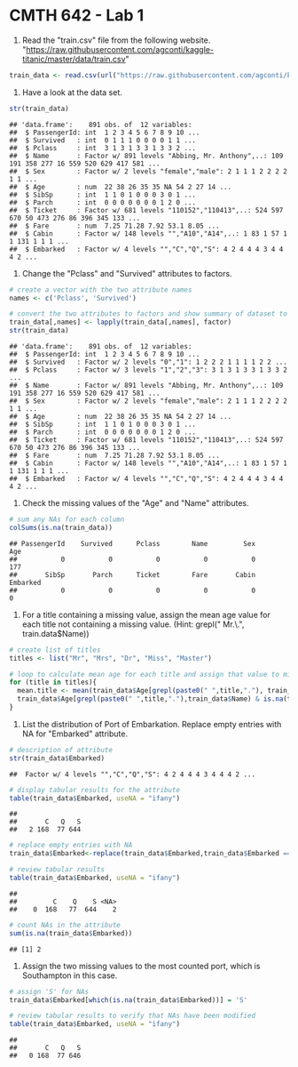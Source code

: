 CMTH 642 - Lab 1
================

1.  Read the "train.csv" file from the following website. "<https://raw.githubusercontent.com/agconti/kaggle-titanic/master/data/train.csv>"

``` r
train_data <- read.csv(url("https://raw.githubusercontent.com/agconti/kaggle-titanic/master/data/train.csv"))
```

1.  Have a look at the data set.

``` r
str(train_data)
```

    ## 'data.frame':    891 obs. of  12 variables:
    ##  $ PassengerId: int  1 2 3 4 5 6 7 8 9 10 ...
    ##  $ Survived   : int  0 1 1 1 0 0 0 0 1 1 ...
    ##  $ Pclass     : int  3 1 3 1 3 3 1 3 3 2 ...
    ##  $ Name       : Factor w/ 891 levels "Abbing, Mr. Anthony",..: 109 191 358 277 16 559 520 629 417 581 ...
    ##  $ Sex        : Factor w/ 2 levels "female","male": 2 1 1 1 2 2 2 2 1 1 ...
    ##  $ Age        : num  22 38 26 35 35 NA 54 2 27 14 ...
    ##  $ SibSp      : int  1 1 0 1 0 0 0 3 0 1 ...
    ##  $ Parch      : int  0 0 0 0 0 0 0 1 2 0 ...
    ##  $ Ticket     : Factor w/ 681 levels "110152","110413",..: 524 597 670 50 473 276 86 396 345 133 ...
    ##  $ Fare       : num  7.25 71.28 7.92 53.1 8.05 ...
    ##  $ Cabin      : Factor w/ 148 levels "","A10","A14",..: 1 83 1 57 1 1 131 1 1 1 ...
    ##  $ Embarked   : Factor w/ 4 levels "","C","Q","S": 4 2 4 4 4 3 4 4 4 2 ...

1.  Change the "Pclass" and "Survived" attributes to factors.

``` r
# create a vector with the two attribute names
names <- c('Pclass', 'Survived')

# convert the two attributes to factors and show summary of dataset to verify
train_data[,names] <- lapply(train_data[,names], factor)
str(train_data)
```

    ## 'data.frame':    891 obs. of  12 variables:
    ##  $ PassengerId: int  1 2 3 4 5 6 7 8 9 10 ...
    ##  $ Survived   : Factor w/ 2 levels "0","1": 1 2 2 2 1 1 1 1 2 2 ...
    ##  $ Pclass     : Factor w/ 3 levels "1","2","3": 3 1 3 1 3 3 1 3 3 2 ...
    ##  $ Name       : Factor w/ 891 levels "Abbing, Mr. Anthony",..: 109 191 358 277 16 559 520 629 417 581 ...
    ##  $ Sex        : Factor w/ 2 levels "female","male": 2 1 1 1 2 2 2 2 1 1 ...
    ##  $ Age        : num  22 38 26 35 35 NA 54 2 27 14 ...
    ##  $ SibSp      : int  1 1 0 1 0 0 0 3 0 1 ...
    ##  $ Parch      : int  0 0 0 0 0 0 0 1 2 0 ...
    ##  $ Ticket     : Factor w/ 681 levels "110152","110413",..: 524 597 670 50 473 276 86 396 345 133 ...
    ##  $ Fare       : num  7.25 71.28 7.92 53.1 8.05 ...
    ##  $ Cabin      : Factor w/ 148 levels "","A10","A14",..: 1 83 1 57 1 1 131 1 1 1 ...
    ##  $ Embarked   : Factor w/ 4 levels "","C","Q","S": 4 2 4 4 4 3 4 4 4 2 ...

1.  Check the missing values of the "Age" and "Name" attributes.

``` r
# sum any NAs for each column
colSums(is.na(train_data))
```

    ## PassengerId    Survived      Pclass        Name         Sex         Age
    ##           0           0           0           0           0         177
    ##       SibSp       Parch      Ticket        Fare       Cabin    Embarked
    ##           0           0           0           0           0           0

1.  For a title containing a missing value, assign the mean age value for each title not containing a missing value. (Hint: grepl(" Mr.\\.", train.data$Name))

``` r
# create list of titles
titles <- list("Mr", "Mrs", "Dr", "Miss", "Master")

# loop to calculate mean age for each title and assign that value to missing ages
for (title in titles){
  mean.title <- mean(train_data$Age[grepl(paste0(" ",title,"."), train_data$Name) & !is.na(train_data$Age)])
  train_data$Age[grepl(paste0(" ",title,"."),train_data$Name) & is.na(train_data$Age)]= mean.title
}
```

1.  List the distribution of Port of Embarkation. Replace empty entries with NA for "Embarked" attribute.

``` r
# description of attribute
str(train_data$Embarked)
```

    ##  Factor w/ 4 levels "","C","Q","S": 4 2 4 4 4 3 4 4 4 2 ...

``` r
# display tabular results for the attribute
table(train_data$Embarked, useNA = "ifany")
```

    ##
    ##       C   Q   S
    ##   2 168  77 644

``` r
# replace empty entries with NA
train_data$Embarked<-replace(train_data$Embarked,train_data$Embarked == "", NA)

# review tabular results
table(train_data$Embarked, useNA = "ifany")
```

    ##
    ##         C    Q    S <NA>
    ##    0  168   77  644    2

``` r
# count NAs in the attribute
sum(is.na(train_data$Embarked))
```

    ## [1] 2

1.  Assign the two missing values to the most counted port, which is Southampton in this case.

``` r
# assign 'S' for NAs
train_data$Embarked[which(is.na(train_data$Embarked))] = 'S'

# review tabular results to verify that NAs have been modified
table(train_data$Embarked, useNA = "ifany")
```

    ##
    ##       C   Q   S
    ##   0 168  77 646
